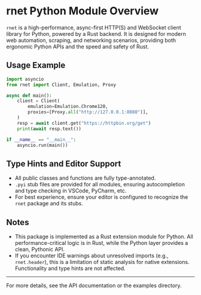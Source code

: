 # rnet Python Module Overview

`rnet` is a high-performance, async-first HTTP(S) and WebSocket client library for Python, powered by a Rust backend. It is designed for modern web automation, scraping, and networking scenarios, providing both ergonomic Python APIs and the speed and safety of Rust.

## Usage Example

```python
import asyncio
from rnet import Client, Emulation, Proxy

async def main():
    client = Client(
        emulation=Emulation.Chrome120,
        proxies=[Proxy.all("http://127.0.0.1:8080")],
    )
    resp = await client.get("https://httpbin.org/get")
    print(await resp.text())

if __name__ == "__main__":
    asyncio.run(main())
```

## Type Hints and Editor Support

- All public classes and functions are fully type-annotated.
- `.pyi` stub files are provided for all modules, ensuring autocompletion and type checking in VSCode, PyCharm, etc.
- For best experience, ensure your editor is configured to recognize the `rnet` package and its stubs.

## Notes

- This package is implemented as a Rust extension module for Python. All performance-critical logic is in Rust, while the Python layer provides a clean, Pythonic API.
- If you encounter IDE warnings about unresolved imports (e.g., `rnet.header`), this is a limitation of static analysis for native extensions. Functionality and type hints are not affected.

---

For more details, see the API documentation or the examples directory.

